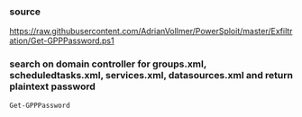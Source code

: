 ### source
https://raw.githubusercontent.com/AdrianVollmer/PowerSploit/master/Exfiltration/Get-GPPPassword.ps1  

### search on domain controller for groups.xml, scheduledtasks.xml, services.xml, datasources.xml and return plaintext password
```
Get-GPPPassword
```


